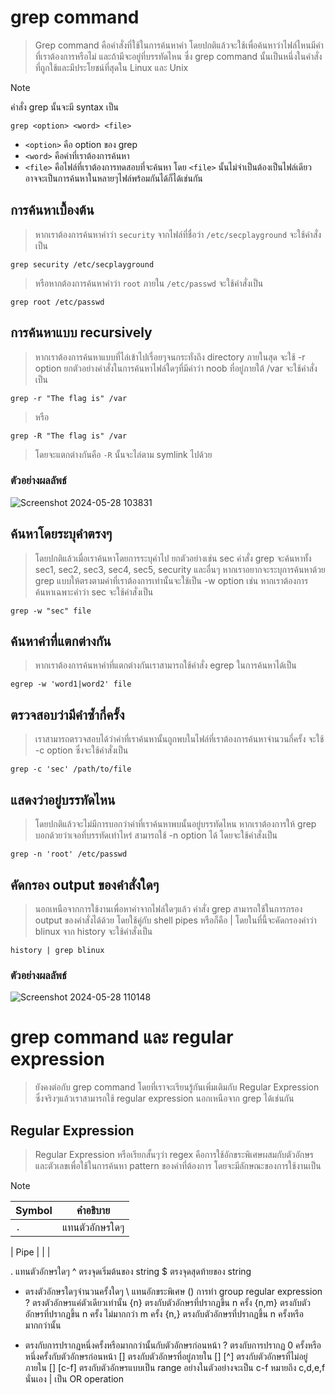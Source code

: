 # grep command

> Grep command คือคำสั่งที่ใช้ในการค้นหาคำ โดยปกติแล้วจะใช้เพื่อค้นหาว่าไฟล์ไหนมีคำที่เราต้องการหรือไม่ และถ้ามีจะอยู่ที่บรรทัดไหน ซึ่ง grep command นั้นเป็นหนึ่งในคำสั่งที่ถูกใช้และมีประโยชน์ที่สุดใน Linux และ Unix

> [!NOTE]
> คำสั่ง grep นั้นจะมี syntax เป็น
> ```
> grep <option> <word> <file>
> ```
> - `<option>` คือ option ของ grep
> - `<word>` คือคำที่เราต้องการค้นหา
> - `<file>` คือไฟล์ที่เราต้องการทดสอบที่จะค้นหา โดย `<file>` นั้นไม่จำเป็นต้องเป็นไฟล์เดียว อาจจะเป็นการค้นหาในหลายๆไฟล์พร้อมกันได้ก็ได้เช่นกัน

## การค้นหาเบื้องต้น

> หากเราต้องการค้นหาคำว่า `security` จากไฟล์ที่ชื่อว่า `/etc/secplayground` จะใช้คำสั่งเป็น

```
grep security /etc/secplayground
```

> หรือหากต้องการค้นหาคำว่า `root` ภายใน `/etc/passwd` จะใช้คำสั่งเป็น

```
grep root /etc/passwd
```

## การค้นหาแบบ recursively

> หากเราต้องการค้นหาแบบที่ไล่เข้าไปเรื่อยๆจนกระทั่งถึง directory ภายในสุด จะใช้ -r option ยกตัวอย่างคำสั่งในการค้นหาไฟล์ใดๆที่มีคำว่า noob ที่อยู่ภายใต้ /var จะใช้คำสั่งเป็น

```
grep -r "The flag is" /var
```

> หรือ

```
grep -R "The flag is" /var
```

> โดยจะแตกต่างกันคือ `-R` นั้นจะไล่ตาม symlink ไปด้วย

### ตัวอย่างผลลัพธ์

![Screenshot 2024-05-28 103831](https://github.com/Atiwitch15101/Linux-Knowledge/assets/159407312/3b4718f2-b0b8-482c-a2ea-2e67427ac733)

## ค้นหาโดยระบุคำตรงๆ

> โดยปกติแล้วเมื่อเราค้นหาโดยการระบุคำไป ยกตัวอย่างเช่น sec คำสั่ง grep จะค้นหาทั้ง sec1, sec2, sec3, sec4, sec5, security และอื่นๆ หากเราอยากจะระบุการค้นหาด้วย grep แบบให้ตรงตามคำที่เราต้องการเท่านั้นจะใช้เป็น -w option เช่น หากเราต้องการค้นหาเฉพาะคำว่า sec จะใช้คำสั่งเป็น

```
grep -w "sec" file
```

## ค้นหาคำที่แตกต่างกัน

> หากเราต้องการค้นหาคำที่แตกต่างกันเราสามารถใช้คำสั่ง egrep ในการค้นหาได้เป็น

```
egrep -w 'word1|word2' file
```

## ตรวจสอบว่ามีคำซ้ำกี่ครั้ง

> เราสามารถตรวจสอบได้ว่าคำที่เราค้นหานั้นถูกพบในไฟล์ที่เราต้องการค้นหาจำนวนกี่ครั้ง จะใช้ -c option ซึ่งจะใช้คำสั่งเป็น

```
grep -c 'sec' /path/to/file
```

## แสดงว่าอยู่บรรทัดไหน

> โดยปกติแล้วจะไม่มีการบอกว่าคำที่เราค้นหาพบนั้นอยู่บรรทัดไหน หากเราต้องการให้ grep บอกด้วยว่าเจอที่บรรทัดเท่าไหร่ สามารถใช้ -n option ได้ โดยจะใช้คำสั่งเป็น

```
grep -n 'root' /etc/passwd
```

## คัดกรอง output ของคำสั่งใดๆ

> นอกเหนือจากการใช้งานเพื่อหาคำจากไฟล์ใดๆแล้ว คำสั่ง grep สามารถใช้ในการกรอง output ของคำสั่งได้ด้วย โดยใช้คู่กับ shell pipes หรือก็คือ | โดยในที่นี้จะคัดกรองคำว่า blinux จาก history จะใช้คำสั่งเป็น

```
history | grep blinux
```

### ตัวอย่างผลลัพธ์

![Screenshot 2024-05-28 110148](https://github.com/Atiwitch15101/Linux-Knowledge/assets/159407312/407c439d-dce8-4280-bfdb-bcd9f0dfa384)


# grep command และ regular expression

> ยังคงต่อกับ grep command โดยที่เราจะเรียนรู้กันเพิ่มเติมกับ Regular Expression ซึ่งจริงๆแล้วเราสามารถใช้ regular expression นอกเหนือจาก grep ได้เช่นกัน

## Regular Expression

> Regular Expression หรือเรียกสั้นๆว่า regex คือการใช้อักขระพิเศษผสมกับตัวอักษรและตัวเลขเพื่อใช้ในการค้นหา pattern ของคำที่ต้องการ โดยจะมีลักษณะของการใช้งานเป็น

> [!NOTE]
> |   Symbol    |            คำอธิบาย           |
> |     ---     |              ---              |
> |     `.`     |         แทนตัวอักษรใดๆ         |





| Pipe     | \|        |

.	แทนตัวอักษรใดๆ
^	ตรงจุดเริ่มต้นของ string
$	ตรงจุดสุดท้ายของ string
*	ตรงตัวอักษรใดๆจำนวนครั้งใดๆ
\	แทนอักขระพิเศษ
()	การทำ group regular expression
?	ตรงตัวอักษรแค่ตัวเดียวเท่านั้น
{n}	ตรงกับตัวอักษรที่ปรากฏขึ้น n ครั้ง
{n,m}	ตรงกับตัวอักษรที่ปรากฏขึ้น n ครั้ง ไม่มากกว่า m ครั้ง
{n,}	ตรงกับตัวอักษรที่ปรากฏขึ้น n ครั้งหรือมากกว่านั้น
+	ตรงกับการปรากฏหนึ่งครั้งหรือมากกว่านั้นกับตัวอักษรก่อนหน้า
?	ตรงกับการปรากฏ 0 ครั้งหรือหนึ่งครั้งกับตัวอักษรก่อนหน้า
[]	ตรงกับตัวอักษรที่อยู่ภายใน []
[^]	ตรงกับตัวอักษรที่ไม่อยู่ภายใน []
[c-f]	ตรงกับตัวอักษรแบบเป็น range อย่างในตัวอย่างจะเป็น c-f หมายถึง c,d,e,f นั่นเอง
|	เป็น OR operation







